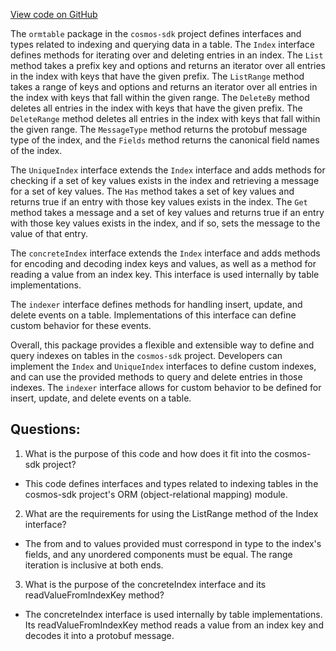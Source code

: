 [View code on GitHub](https://github.com/cosmos/cosmos-sdk.git/orm/model/ormtable/index.go)

The `ormtable` package in the `cosmos-sdk` project defines interfaces and types related to indexing and querying data in a table. The `Index` interface defines methods for iterating over and deleting entries in an index. The `List` method takes a prefix key and options and returns an iterator over all entries in the index with keys that have the given prefix. The `ListRange` method takes a range of keys and options and returns an iterator over all entries in the index with keys that fall within the given range. The `DeleteBy` method deletes all entries in the index with keys that have the given prefix. The `DeleteRange` method deletes all entries in the index with keys that fall within the given range. The `MessageType` method returns the protobuf message type of the index, and the `Fields` method returns the canonical field names of the index.

The `UniqueIndex` interface extends the `Index` interface and adds methods for checking if a set of key values exists in the index and retrieving a message for a set of key values. The `Has` method takes a set of key values and returns true if an entry with those key values exists in the index. The `Get` method takes a message and a set of key values and returns true if an entry with those key values exists in the index, and if so, sets the message to the value of that entry.

The `concreteIndex` interface extends the `Index` interface and adds methods for encoding and decoding index keys and values, as well as a method for reading a value from an index key. This interface is used internally by table implementations.

The `indexer` interface defines methods for handling insert, update, and delete events on a table. Implementations of this interface can define custom behavior for these events.

Overall, this package provides a flexible and extensible way to define and query indexes on tables in the `cosmos-sdk` project. Developers can implement the `Index` and `UniqueIndex` interfaces to define custom indexes, and can use the provided methods to query and delete entries in those indexes. The `indexer` interface allows for custom behavior to be defined for insert, update, and delete events on a table.
## Questions: 
 1. What is the purpose of this code and how does it fit into the cosmos-sdk project?
- This code defines interfaces and types related to indexing tables in the cosmos-sdk project's ORM (object-relational mapping) module.

2. What are the requirements for using the ListRange method of the Index interface?
- The from and to values provided must correspond in type to the index's fields, and any unordered components must be equal. The range iteration is inclusive at both ends.

3. What is the purpose of the concreteIndex interface and its readValueFromIndexKey method?
- The concreteIndex interface is used internally by table implementations. Its readValueFromIndexKey method reads a value from an index key and decodes it into a protobuf message.